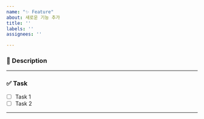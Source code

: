 ```yaml
---
name: "✨ Feature"
about: 새로운 기능 추가
title: ''
labels: ''
assignees: ''

---
```


### **📌 Description**

---


### ✅ Task
- [ ] Task 1
- [ ] Task 2

---
